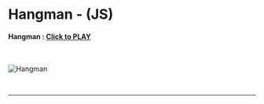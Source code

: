 # Hangman - (JS)

#### Hangman : [Click to PLAY](https://alikartalonline-hangman.netlify.app/)

<br>

![Hangman]()

<br>
<hr>